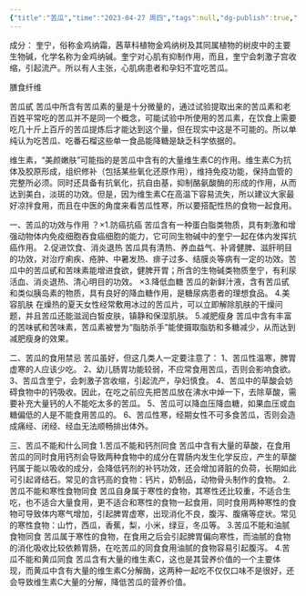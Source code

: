 ```yaml
---
{"title":"苦瓜","time":"2023-04-27 周四","tags":null,"dg-publish":true,"permalink":"/300 评价/Z 配料详解/苦瓜/","dgPassFrontmatter":true,"created":"2024-01-25T18:45:04.000+08:00","updated":"2024-01-25T18:45:04.000+08:00"}
---
```



成分：
奎宁，俗称金鸡纳霜，茜草科植物金鸡纳树及其同属植物的树皮中的主要生物碱，化学名称为金鸡纳碱。奎宁对心肌有抑制作用，而且，奎宁会刺激子宫收缩，引起流产。所以有人主张，心肌病患者和孕妇不宜吃苦瓜。

膳食纤维

苦瓜甙
苦瓜中所含有苦瓜素的量是十分微量的，通过试验提取出来的苦瓜素和老百姓平常吃的苦瓜并不是同一个概念，可能试验中所使用的苦瓜素，在饮食上需要吃几十斤上百斤的苦瓜提炼后才能达到这个量，但在现实中这是不可能的。所以单纯认为吃苦瓜、吃番石榴这些单一食品能降糖是缺乏科学依据的。

维生素，“美颜嫩肤”可能指的是苦瓜中含有的大量维生素C的作用。维生素C为抗体及胶原形成，组织修补（包括某些氧化还原作用），维持免疫功能，保持血管的完整所必须。同时还具备有抗氧化，抗自由基，抑制酪氨酸酶的形成的作用，从而达到美白，淡斑的功效。但是，因为维生素C在高温下容易流失，所以建议大家最好凉拌食用，而且在中医的角度来看苦瓜性寒，所以要搭配性热的食物一起食用。

一、苦瓜的功效与作用
？×1.防癌抗癌
苦瓜含有一种蛋白脂类物质，具有刺激和增强动物体内免疫细胞吞食癌细胞的能力，它可同生物碱中的奎宁一起在体内发挥抗癌作用。
2.促进饮食、消炎退热
苦瓜具有清热、养血益气、补肾健脾、滋肝明目的功效，对治疗痢疾、疮肿、中暑发热、痱子过多、结膜炎等病有一定的功效。苦瓜中的苦瓜甙和苦味素能增进食欲，健脾开胃；所含的生物碱类物质奎宁，有利尿活血、消炎退热、清心明目的功效。
×3.降低血糖
苦瓜的新鲜汁液，含有苦瓜甙和类似胰岛素的物质，具有良好的降血糖作用，是糖尿病患者的理想食品。
4.美容肌肤
在燥热的夏天女性经常敷用冰过的苦瓜片，可以立即解除肌肤的干燥问题，并且苦瓜还能滋润白皙皮肤，镇静和保湿肌肤。
5.减肥瘦身
苦瓜中含有丰富的苦味甙和苦味素，苦瓜素被誉为“脂肪杀手”能使摄取脂肪和多糖减少，从而达到减肥瘦身的效果。

二、苦瓜的食用禁忌
苦瓜虽好，但这几类人一定要注意了：
1、苦瓜性温寒，脾胃虚寒的人应该少吃。
2、幼儿肠胃功能较弱，不应常食用苦瓜，否则会影响食欲。
3、苦瓜含奎宁，会刺激子宫收缩，引起流产，孕妇慎食。
4、苦瓜中的草酸会妨碍食物中的钙吸收。因此，在吃之前应先把苦瓜放在沸水中焯一下，去除草酸，需要补充大量钙的人不能吃太多的苦瓜。
5、苦瓜可以降血压降血糖，如果血压或血糖偏低的人是不能食用苦瓜的。
6、苦瓜性寒，经期女性不可多食苦瓜，否则会造成痛经、闭经、经血无法顺畅排出体外。

三、苦瓜不能和什么同食
1.苦瓜不能和钙剂同食
苦瓜中含有大量的草酸，在食用苦瓜的同时食用钙剂会导致两种食物中的成分在胃肠内发生化学反应，产生的草酸钙属于能以吸收的成分，会降低钙剂的补钙功效，还会增加肾脏的负荷，长期如此可引起肾结石。常见的含钙高的食物：钙片，奶制品，动物骨头制作的食物。
2.苦瓜不能和寒性食物同食
苦瓜自身属于寒性的食物，其寒性还比较重，不适合生吃，也不适合大量食用，更不适合和寒性的食物一起食用，同时食用两种寒性的食物可导致体内寒气增加，引起脾胃虚寒，出现消化不良，腹泻、腹痛等症状。常见的寒性食物：山竹，西瓜，香蕉，梨，小米，绿豆，冬瓜等。
3.苦瓜不能和油腻食物同食
苦瓜属于寒性的食物，在食用之后会引起脾胃偏向寒性，而油腻的食物的消化吸收比较依赖胃肠，在吃苦瓜的同食食用油腻的食物容易引起腹泻。
4.苦瓜不能和黄瓜同食
苦瓜含有大量的维生素C，这也是其营养价值的一个主要体现，而黄瓜中含有大量的维生素C分解酶，这两种一起吃不仅仅口味不是很好，还会导致维生素C大量的分解，降低苦瓜的营养价值。

